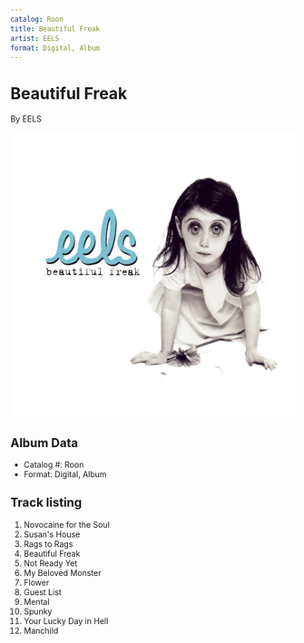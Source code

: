 ```yaml
---
catalog: Roon
title: Beautiful Freak
artist: EELS
format: Digital, Album
---
```


# Beautiful Freak

By EELS

![](../../assets/albumcovers/EELS-Beautiful_Freak.png)

## Album Data

- Catalog #: Roon
- Format: Digital, Album


## Track listing


1. Novocaine for the Soul
2. Susan's House
3. Rags to Rags
4. Beautiful Freak
5. Not Ready Yet
6. My Beloved Monster
7. Flower
8. Guest List
9. Mental
10. Spunky
11. Your Lucky Day in Hell
12. Manchild

